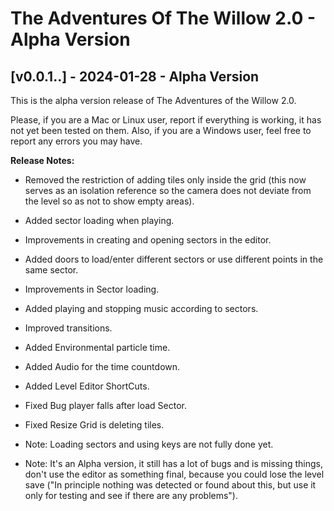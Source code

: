 # The Adventures Of The Willow 2.0 - Alpha Version

## [v0.0.1..] - 2024-01-28 - Alpha Version

   This is the alpha version release of The Adventures of the Willow 2.0.
  
  Please, if you are a Mac or Linux user, report if everything is working, it has not yet been tested on them. Also, if you are a Windows user, feel free to report any errors you may have.
  
  **Release Notes:**
  - Removed the restriction of adding tiles only inside the grid (this now serves as an isolation reference so the camera does not deviate from the level so as not to show empty areas).
  - Added sector loading when playing.
  - Improvements in creating and opening sectors in the editor.
  - Added doors to load/enter different sectors or use different points in the same sector.
  - Improvements in Sector loading.
  - Added playing and stopping music according to sectors.
  - Improved transitions.
  - Added Environmental particle time.
  - Added Audio for the time countdown.
  - Added Level Editor ShortCuts.
  - Fixed Bug player falls after load Sector.
  - Fixed Resize Grid is deleting tiles.
  
  - Note: Loading sectors and using keys are not fully done yet.
  - Note: It's an Alpha version, it still has a lot of bugs and is missing things, don't use the editor as something final, because you could lose the level save ("In principle nothing was detected or found about this, but use it only for testing and see if there are any problems").


